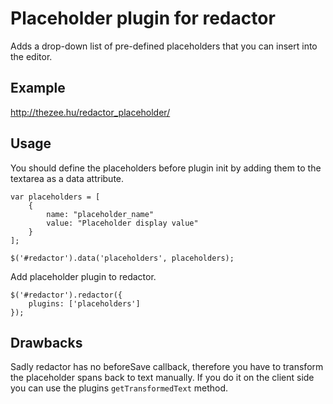 # Placeholder plugin for redactor

Adds a drop-down list of pre-defined placeholders that you can insert into the editor.

## Example

http://thezee.hu/redactor_placeholder/

## Usage

You should define the placeholders before plugin init by adding them to the textarea as a data attribute.

```
var placeholders = [
    {
        name: "placeholder_name"
        value: "Placeholder display value"
    }
];

$('#redactor').data('placeholders', placeholders);
```

Add placeholder plugin to redactor.

```
$('#redactor').redactor({
    plugins: ['placeholders']
});
```

## Drawbacks

Sadly redactor has no beforeSave callback, therefore you have to transform the placeholder spans back to text manually. If you do it on the client side you can use the plugins `getTransformedText` method.